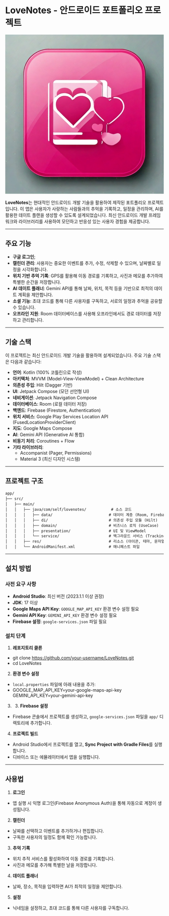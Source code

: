 # LoveNotes - 안드로이드 포트폴리오 프로젝트

![LoveNotes Icon](app/src/main/res/mipmap/love_notes_icon.jpg)

**LoveNotes**는 현대적인 안드로이드 개발 기술을 활용하여 제작된 포트폴리오 프로젝트입니다. 이 앱은 사용자가 사랑하는 사람들과의 추억을 기록하고, 일정을 관리하며, AI를 활용한 데이트 플랜을 생성할 수 있도록 설계되었습니다. 최신 안드로이드 개발 프레임워크와 라이브러리를 사용하여 모던하고 반응성 있는 사용자 경험을 제공합니다.

---

## 주요 기능
- **구글 로그인**;
- **캘린더 관리**: 사용자는 중요한 이벤트를 추가, 수정, 삭제할 수 있으며, 날짜별로 일정을 시각화합니다.
- **위치 기반 추억 기록**: GPS를 활용해 이동 경로를 기록하고, 사진과 메모를 추가하여 특별한 순간을 저장합니다.
- **AI 데이트 플래너**: Gemini API를 통해 날짜, 위치, 목적 등을 기반으로 최적의 데이트 계획을 제안합니다.
- **소셜 기능**: 초대 코드를 통해 다른 사용자를 구독하고, 서로의 일정과 추억을 공유할 수 있습니다.
- **오프라인 지원**: Room 데이터베이스를 사용해 오프라인에서도 경로 데이터를 저장하고 관리합니다.

---

## 기술 스택

이 프로젝트는 최신 안드로이드 개발 기술을 활용하여 설계되었습니다. 주요 기술 스택은 다음과 같습니다:

- **언어**: Kotlin (100% 코틀린으로 작성)
- **아키텍처**: MVVM (Model-View-ViewModel) + Clean Architecture
- **의존성 주입**: Hilt (Dagger 기반)
- **UI**: Jetpack Compose (모던 선언형 UI)
- **네비게이션**: Jetpack Navigation Compose
- **데이터베이스**: Room (로컬 데이터 저장)
- **백엔드**: Firebase (Firestore, Authentication)
- **위치 서비스**: Google Play Services Location API (FusedLocationProviderClient)
- **지도**: Google Maps Compose
- **AI**: Gemini API (Generative AI 통합)
- **비동기 처리**: Coroutines + Flow
- **기타 라이브러리**:
    - Accompanist (Pager, Permissions)
    - Material 3 (최신 디자인 시스템)

---
## 프로젝트 구조
```markdown
app/
├── src/
│   ├── main/
│   │   ├── java/com/self/lovenotes/           # 소스 코드
│   │   │   ├── data/                         # 데이터 계층 (Room, Firebase, Repository)
│   │   │   ├── di/                           # 의존성 주입 모듈 (Hilt)
│   │   │   ├── domain/                       # 비즈니스 로직 (UseCase)
│   │   │   ├── presentation/                 # UI 및 ViewModel
│   │   │   └── service/                      # 백그라운드 서비스 (TrackingService)
│   │   ├── res/                              # 리소스 (아이콘, 테마, 문자열 등)
│   │   └── AndroidManifest.xml               # 매니페스트 파일
```
---

## 설치 방법

### 사전 요구 사항

- **Android Studio**: 최신 버전 (2023.1.1 이상 권장)
- **JDK**: 17 이상
- **Google Maps API Key**: `GOOGLE_MAP_API_KEY` 환경 변수 설정 필요
- **Gemini API Key**: `GEMINI_API_KEY` 환경 변수 설정 필요
- **Firebase 설정**: `google-services.json` 파일 필요

### 설치 단계

1. **레포지토리 클론**
- git clone https://github.com/your-username/LoveNotes.git
- cd LoveNotes

2. **환경 변수 설정**
- `local.properties` 파일에 아래 내용을 추가:
- GOOGLE_MAP_API_KEY=your-google-maps-api-key
  GEMINI_API_KEY=your-gemini-api-key

3. 3. **Firebase 설정**
- Firebase 콘솔에서 프로젝트를 생성하고, `google-services.json` 파일을 `app/` 디렉토리에 추가합니다.

4. **프로젝트 빌드**
- Android Studio에서 프로젝트를 열고, **Sync Project with Gradle Files**를 실행합니다.
- 디바이스 또는 에뮬레이터에서 앱을 실행합니다.

---

## 사용법

1. **로그인**
- 앱 실행 시 익명 로그인(Firebase Anonymous Auth)을 통해 자동으로 계정이 생성됩니다.

2. **캘린더**
- 날짜를 선택하고 이벤트를 추가하거나 편집합니다.
- 구독한 사용자의 일정도 함께 확인 가능합니다.

3. **추억 기록**
- 위치 추적 서비스를 활성화하여 이동 경로를 기록합니다.
- 사진과 메모를 추가해 특별한 날을 저장합니다.

4. **데이트 플래너**
- 날짜, 장소, 목적을 입력하면 AI가 최적의 일정을 제안합니다.

5. **설정**
- 닉네임을 설정하고, 초대 코드를 통해 다른 사용자를 구독합니다.
